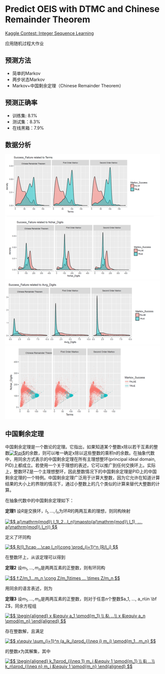 # Predict OEIS with DTMC and Chinese Remainder Theorem

[Kaggle Contest: Integer Sequence Learning](https://www.kaggle.com/c/integer-sequence-learning)

应用随机过程大作业

## 预测方法

- 简单的Markov
- 两步状态Markov
- Markov+中国剩余定理（Chinese Remainder Theorem）

## 预测正确率

- 训练集: 8.1%
- 测试集：8.3%
- 在线黑箱：7.9%

## 数据分析

![](pictures/pic1.PNG)
![](pictures/pic2.PNG)
![](pictures/pic3.PNG)
![](pictures/pic4.PNG)

## 中国剩余定理

中国剩余定理是一个数论的定理。它指出，如果知道某个整数x除以若干互素的整数<a href="https://www.codecogs.com/eqnedit.php?latex=$\pi$" target="_blank"><img src="https://latex.codecogs.com/gif.latex?$\pi$" title="$\pi$" /></a>的余数，则可以唯一确定x除以这些整数的乘积n的余数。在抽象代数中，用同余方式表示的中国剩余定理在所有主理想整环(principal ideal domain, PID)上都成立。若使用一个关于理想的表述，它可以推广到任何交换环上。实际上，整数环Z是一个主理想整环，因此整数情况下的中国剩余定理是PID上的中国剩余定理的一个特例。中国剩余定理广泛用于计算大整数，因为它允许在知道计算结果的大小上的界限的情况下，通过小整数上的几个类似的计算来替代大整数的计算。

在抽象代数中的中国剩余定理如下：

**定理1** 设$R$是交换环，$I_1, ..., I_n$为环$R$的两两互素的理想，则同构映射

<a href="https://www.codecogs.com/eqnedit.php?latex=$$&space;a(\mathrm{mod}\&space;I_1I_2...I_n)\mapsto(a(\mathrm{mod}\&space;I_1),&space;...,&space;a(\mathrm{mod}\&space;I_n))&space;$$" target="_blank"><img src="https://latex.codecogs.com/gif.latex?$$&space;a(\mathrm{mod}\&space;I_1I_2...I_n)\mapsto(a(\mathrm{mod}\&space;I_1),&space;...,&space;a(\mathrm{mod}\&space;I_n))&space;$$" title="$$ a(\mathrm{mod}\ I_1I_2...I_n)\mapsto(a(\mathrm{mod}\ I_1), ..., a(\mathrm{mod}\ I_n)) $$" /></a>

定义了环同构

<a href="https://www.codecogs.com/eqnedit.php?latex=$$&space;R/(I_1\cap&space;...\cap&space;I_n)\cong&space;\prod_{i=1}^n&space;(R/I_i)&space;$$" target="_blank"><img src="https://latex.codecogs.com/gif.latex?$$&space;R/(I_1\cap&space;...\cap&space;I_n)\cong&space;\prod_{i=1}^n&space;(R/I_i)&space;$$" title="$$ R/(I_1\cap ...\cap I_n)\cong \prod_{i=1}^n (R/I_i) $$" /></a>

在整数环上，从该定理可以得到

**定理2** 设$m_1, ..., m_n$是两两互素的正整数，则有环同构

<a href="https://www.codecogs.com/eqnedit.php?latex=$$&space;f:Z/m_1...m_n&space;\cong&space;Z/m_1\times&space;...&space;\times&space;Z/m_n&space;$$" target="_blank"><img src="https://latex.codecogs.com/gif.latex?$$&space;f:Z/m_1...m_n&space;\cong&space;Z/m_1\times&space;...&space;\times&space;Z/m_n&space;$$" title="$$ f:Z/m_1...m_n \cong Z/m_1\times ... \times Z/m_n $$" /></a>

用同余的语言表述，则为

**定理3** 设$m_1, ..., m_n$是两两互素的正整数，则对于任意$n$个整数$a_1, ..., a_n\in \bf Z$，同余方程组

<a href="https://www.codecogs.com/eqnedit.php?latex=$$&space;\begin{aligned}&space;x&space;&\equiv&space;a_1&space;\pmod{m_1}&space;\\&space;&\&space;...\\&space;x&space;&\equiv&space;a_n&space;\pmod{m_n}&space;\end{aligned}&space;$$" target="_blank"><img src="https://latex.codecogs.com/gif.latex?$$&space;\begin{aligned}&space;x&space;&\equiv&space;a_1&space;\pmod{m_1}&space;\\&space;&\&space;...\\&space;x&space;&\equiv&space;a_n&space;\pmod{m_n}&space;\end{aligned}&space;$$" title="$$ \begin{aligned} x &\equiv a_1 \pmod{m_1} \\ &\ ...\\ x &\equiv a_n \pmod{m_n} \end{aligned} $$" /></a>

存在整数解，且满足

<a href="https://www.codecogs.com/eqnedit.php?latex=$$&space;x\equiv&space;\sum_{i=1}^n&space;(a_ik_i\prod_{j\neq&space;i}&space;m_j)&space;\pmod{m_1...m_n}&space;$$" target="_blank"><img src="https://latex.codecogs.com/gif.latex?$$&space;x\equiv&space;\sum_{i=1}^n&space;(a_ik_i\prod_{j\neq&space;i}&space;m_j)&space;\pmod{m_1...m_n}&space;$$" title="$$ x\equiv \sum_{i=1}^n (a_ik_i\prod_{j\neq i} m_j) \pmod{m_1...m_n} $$" /></a>

的整数$x$为其解集，其中

<a href="https://www.codecogs.com/eqnedit.php?latex=$$&space;\begin{aligned}&space;k_1\prod_{j\neq&space;1}&space;m_j&space;&\equiv&space;1&space;\pmod{m_1}&space;\\&space;&\&space;...\\&space;k_n\prod_{j\neq&space;n}&space;m_j&space;&\equiv&space;1&space;\pmod{m_n}&space;\end{aligned}&space;$$" target="_blank"><img src="https://latex.codecogs.com/gif.latex?$$&space;\begin{aligned}&space;k_1\prod_{j\neq&space;1}&space;m_j&space;&\equiv&space;1&space;\pmod{m_1}&space;\\&space;&\&space;...\\&space;k_n\prod_{j\neq&space;n}&space;m_j&space;&\equiv&space;1&space;\pmod{m_n}&space;\end{aligned}&space;$$" title="$$ \begin{aligned} k_1\prod_{j\neq 1} m_j &\equiv 1 \pmod{m_1} \\ &\ ...\\ k_n\prod_{j\neq n} m_j &\equiv 1 \pmod{m_n} \end{aligned} $$" /></a>
